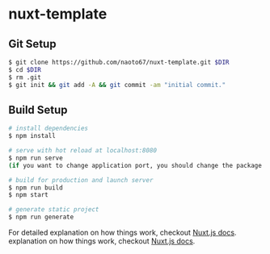 # nuxt-template

## Git Setup
```bash
$ git clone https://github.com/naoto67/nuxt-template.git $DIR
$ cd $DIR
$ rm .git
$ git init && git add -A && git commit -am "initial commit."
```

## Build Setup

``` bash
# install dependencies
$ npm install

# serve with hot reload at localhost:8080
$ npm run serve
(if you want to change application port, you should change the package.json. )

# build for production and launch server
$ npm run build
$ npm start

# generate static project
$ npm run generate
```

For detailed explanation on how things work, checkout [Nuxt.js docs](https://nuxtjs.org).
 explanation on how things work, checkout [Nuxt.js docs](https://nuxtjs.org).
